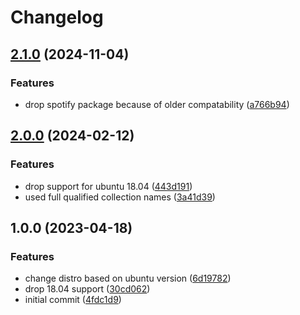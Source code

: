 # Changelog

## [2.1.0](https://github.com/rolehippie/mopidy/compare/v2.0.0...v2.1.0) (2024-11-04)


### Features

* drop spotify package because of older compatability ([a766b94](https://github.com/rolehippie/mopidy/commit/a766b94334767947963e29c9b1239ef6a332d6e0))

## [2.0.0](https://github.com/rolehippie/mopidy/compare/v1.0.0...v2.0.0) (2024-02-12)


### Features

* drop support for ubuntu 18.04 ([443d191](https://github.com/rolehippie/mopidy/commit/443d191903f937a70169d024ef2fdae999d52c30))
* used full qualified collection names ([3a41d39](https://github.com/rolehippie/mopidy/commit/3a41d3963ff9d1660c35c89a63174c7d05309127))

## 1.0.0 (2023-04-18)


### Features

* change distro based on ubuntu version ([6d19782](https://github.com/rolehippie/mopidy/commit/6d19782b3abf7a4485d25a65570818713a98703c))
* drop 18.04 support ([30cd062](https://github.com/rolehippie/mopidy/commit/30cd062e0bc41b2cea4443f42bcc9e82633ac91e))
* initial commit ([4fdc1d9](https://github.com/rolehippie/mopidy/commit/4fdc1d9b904848393766610a2d4f197ffa066af4))
